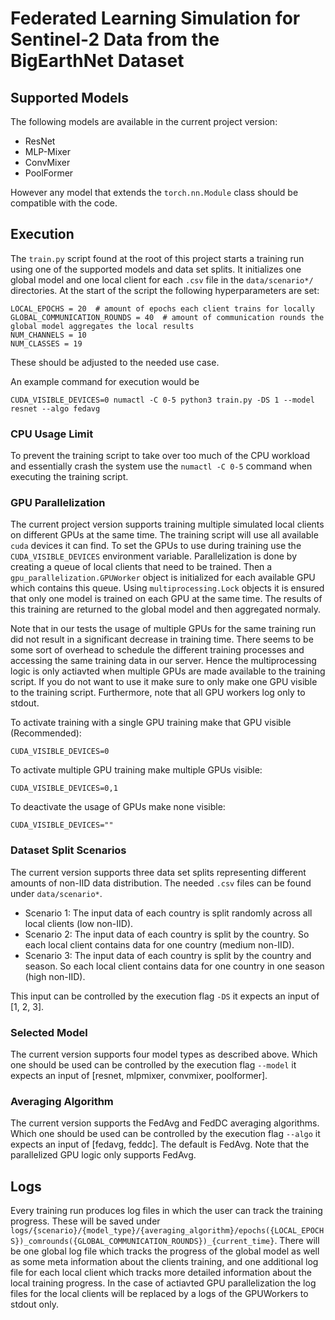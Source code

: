# Federated Learning Simulation for Sentinel-2 Data from the BigEarthNet Dataset

## Supported Models

The following models are available in the current project version:

<!-- TODO: add paper links for each model type -->

- ResNet
- MLP-Mixer
- ConvMixer
- PoolFormer

However any model that extends the `torch.nn.Module` class should be compatible with the code.

## Execution

The `train.py` script found at the root of this project starts a training run using one of the supported models and data set splits. It initializes one global model and one local client for each `.csv` file in the `data/scenario*/` directories. At the start of the script the following hyperparameters are set:

```
LOCAL_EPOCHS = 20  # amount of epochs each client trains for locally
GLOBAL_COMMUNICATION_ROUNDS = 40  # amount of communication rounds the global model aggregates the local results
NUM_CHANNELS = 10
NUM_CLASSES = 19
```

These should be adjusted to the needed use case.

An example command for execution would be

```
CUDA_VISIBLE_DEVICES=0 numactl -C 0-5 python3 train.py -DS 1 --model resnet --algo fedavg
```

### CPU Usage Limit

To prevent the training script to take over too much of the CPU workload and essentially crash the system use the `numactl -C 0-5` command when executing the training script.

### GPU Parallelization

The current project version supports training multiple simulated local clients on different GPUs at the same time. The training script will use all available `cuda` devices it can find. To set the GPUs to use during training use the `CUDA_VISIBLE_DEVICES` environment variable. Parallelization is done by creating a queue of local clients that need to be trained. Then a `gpu_parallelization.GPUWorker` object is initialized for each available GPU which contains this queue. Using `multiprocessing.Lock` objects it is ensured that only one model is trained on each GPU at the same time. The results of this training are returned to the global model and then aggregated normaly.

Note that in our tests the usage of multiple GPUs for the same training run did not result in a significant decrease in training time. There seems to be some sort of overhead to schedule the different training processes and accessing the same training data in our server. Hence the multiprocessing logic is only actiavted when multiple GPUs are made available to the training script. If you do not want to use it make sure to only make one GPU visible to the training script. Furthermore, note that all GPU workers log only to stdout.

To activate training with a single GPU training make that GPU visible (Recommended):

```
CUDA_VISIBLE_DEVICES=0
```

To activate multiple GPU training make multiple GPUs visible:

```
CUDA_VISIBLE_DEVICES=0,1
```

To deactivate the usage of GPUs make none visible:

```
CUDA_VISIBLE_DEVICES=""
```

### Dataset Split Scenarios

The current version supports three data set splits representing different amounts of non-IID data distribution. The needed `.csv` files can be found under `data/scenario*`.

- Scenario 1: The input data of each country is split randomly across all local clients (low non-IID).
- Scenario 2: The input data of each country is split by the country. So each local client contains data for one country (medium non-IID).
- Scenario 3: The input data of each country is split by the country and season. So each local client contains data for one country in one season (high non-IID).

This input can be controlled by the execution flag `-DS` it expects an input of [1, 2, 3].

### Selected Model

The current version supports four model types as described above. Which one should be used can be controlled by the execution flag `--model` it expects an input of [resnet, mlpmixer, convmixer, poolformer].

### Averaging Algorithm

The current version supports the FedAvg and FedDC averaging algorithms. Which one should be used can be controlled by the execution flag `--algo` it expects an input of [fedavg, feddc]. The default is FedAvg. Note that the parallelized GPU logic only supports FedAvg.

## Logs

Every training run produces log files in which the user can track the training progress. These will be saved under `logs/{scenario}/{model_type}/{averaging_algorithm}/epochs({LOCAL_EPOCHS})_comrounds({GLOBAL_COMMUNICATION_ROUNDS})_{current_time}`. There will be one global log file which tracks the progress of the global model as well as some meta information about the clients training, and one additional log file for each local client which tracks more detailed information about the local training progress. In the case of actiavted GPU parallelization the log files for the local clients will be replaced by a logs of the GPUWorkers to stdout only.
